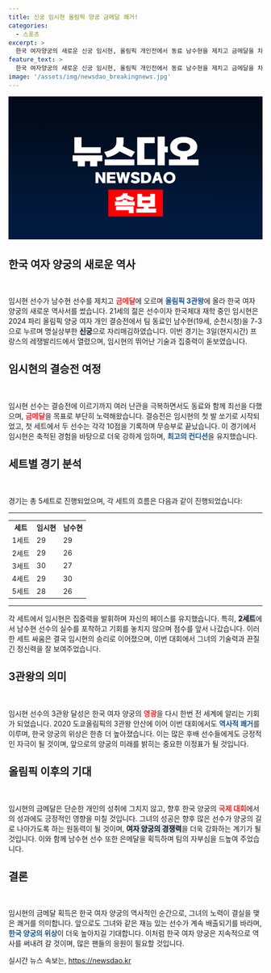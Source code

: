 ```yaml
---
title: 신궁 임시현 올림픽 양궁 금메달 쾌거!
categories:
  - 스포츠
excerpt: >
  한국 여자양궁의 새로운 신궁 임시현, 올림픽 개인전에서 동료 남수현을 제치고 금메달을 차지하며 3관왕에 올랐다. 2020 도쿄올림픽의 안산에 이어, 임시현은 다시 한번 한국 양궁의 위상을 높였다!
feature_text: >
  한국 여자양궁의 새로운 신궁 임시현, 올림픽 개인전에서 동료 남수현을 제치고 금메달을 차지하며 3관왕에 올랐다. 2020 도쿄올림픽의 안산에 이어, 임시현은 다시 한번 한국 양궁의 위상을 높였다!
image: '/assets/img/newsdao_breakingnews.jpg'
---
```


<p><img src="/assets/img/newsdao_breakingnews.jpg" alt="ontimetimes 속보" /></p>

<h2 data-ke-size="size26">한국 여자 양궁의 새로운 역사</h2>

<p data-ke-size="size16">&nbsp;</p>

<p>임시현 선수가 남수현 선수를 제치고 <b><span style="color: #ee2323;">금메달</span></b>에 오르며 <b><span style="color: #1a5490;">올림픽 3관왕</span></b>에 올라 한국 여자 양궁의 새로운 역사서를 썼습니다. 21세의 젊은 선수이자 한국체대 재학 중인 임시현은 2024 파리 올림픽 양궁 여자 개인 결승전에서 팀 동료인 남수현(19세, 순천시청)을 7-3으로 누르며 명실상부한 <b><span style="background-color: #21538527;">신궁</span></b>으로 자리매김하였습니다. 이번 경기는 3일(현지시간) 프랑스의 레쟁발리드에서 열렸으며, 임시현의 뛰어난 기술과 집중력이 돋보였습니다.</p>

<h2 data-ke-size="size26">임시현의 결승전 여정</h2>

<p data-ke-size="size16">&nbsp;</p>

<p>임시현 선수는 결승전에 이르기까지 여러 난관을 극복하면서도 동료와 함께 최선을 다했으며, <b><span style="color: #ee2323;">금메달</span></b>을 목표로 부단히 노력해왔습니다. 결승전은 임시현의 첫 발 쏘기로 시작되었고, 첫 세트에서 두 선수는 각각 10점을 기록하며 무승부로 끝났습니다. 이 경기에서 임시현은 축적된 경험을 바탕으로 더욱 강하게 임하며, <b><span style="color: #1a5490;">최고의 컨디션</span></b>을 유지했습니다.</p>

<h2 data-ke-size="size26">세트별 경기 분석</h2>

<p data-ke-size="size16">&nbsp;</p>

<p>경기는 총 5세트로 진행되었으며, 각 세트의 흐름은 다음과 같이 진행되었습니다:</p>

<hr>

<table style="width:100%">
  <tr>
    <th>세트</th>
    <th>임시현</th>
    <th>남수현</th>
  </tr>
  <tr>
    <td>1세트</td>
    <td>29</td>
    <td>29</td>
  </tr>
  <tr>
    <td>2세트</td>
    <td>29</td>
    <td>26</td>
  </tr>
  <tr>
    <td>3세트</td>
    <td>30</td>
    <td>27</td>
  </tr>
  <tr>
    <td>4세트</td>
    <td>29</td>
    <td>30</td>
  </tr>
  <tr>
    <td>5세트</td>
    <td>28</td>
    <td>26</td>
  </tr>
</table>

<hr>

<p>각 세트에서 임시현은 집중력을 발휘하며 자신의 페이스를 유지했습니다. 특히, <b><span style="background-color: #21538527;">2세트</span></b>에서 남수현 선수의 실수를 포착하고 기회를 놓치지 않으며 점수를 앞서 나갔습니다. 이러한 세트 싸움은 결국 임시현의 승리로 이어졌으며, 이번 대회에서 그녀의 기술력과 끈질긴 정신력을 잘 보여주었습니다.</p>

<h2 data-ke-size="size26">3관왕의 의미</h2>

<p data-ke-size="size16">&nbsp;</p>

<p>임시현 선수의 3관왕 달성은 한국 여자 양궁의 <b><span style="color: #ee2323;">영광</span></b>을 다시 한번 전 세계에 알리는 기회가 되었습니다. 2020 도쿄올림픽의 3관왕 안산에 이어 이번 대회에서도 <b><span style="color: #1a5490;">역사적 쾌거</span></b>를 이루며, 한국 양궁의 위상은 한층 더 높아졌습니다. 이는 많은 후배 선수들에게도 긍정적인 자극이 될 것이며, 앞으로의 양궁의 미래를 밝히는 중요한 이정표가 될 것입니다.</p>

<h2 data-ke-size="size26">올림픽 이후의 기대</h2>

<p data-ke-size="size16">&nbsp;</p>

<p>임시현의 금메달은 단순한 개인의 성취에 그치지 않고, 향후 한국 양궁의 <b><span style="color: #ee2323;">국제 대회</span></b>에서의 성과에도 긍정적인 영향을 미칠 것입니다. 그녀의 성공은 향후 많은 선수가 양궁의 길로 나아가도록 하는 원동력이 될 것이며, <b><span style="background-color: #21538527;">여자 양궁의 경쟁력</span></b>을 더욱 강화하는 계기가 될 것입니다. 이와 함께 남수현 선수 또한 은메달을 획득하며 팀의 자부심을 드높여 주었습니다.</p>

<h2 data-ke-size="size26">결론</h2>

<p data-ke-size="size16">&nbsp;</p>

<p>임시현의 금메달 획득은 한국 여자 양궁의 역사적인 순간으로, 그녀의 노력이 결실을 맺은 쾌거를 의미합니다. 앞으로도 그녀와 같은 재능 있는 선수가 계속 배출되기를 바라며, <b><span style="color: #1a5490;">한국 양궁의 위상</span></b>이 더욱 높아지길 기대합니다. 이처럼 한국 여자 양궁은 지속적으로 역사를 써내려 갈 것이며, 많은 팬들의 응원이 필요할 것입니다.</p>
실시간 뉴스 속보는, <a href="https://newsdao.kr" rel="dofollow">https://newsdao.kr</a>


